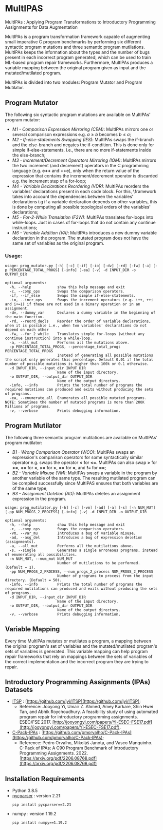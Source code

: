 # MultIPAS
MultIPAs : Applying Program Transformations to Introductory Programming Assignments for Data Augmentation

MultIPAs is a program transformation framework capable of augmenting small imperative C program benchmarks by performing six different syntactic program mutations and three semantic program mutilations.
MultIPAs keeps the information about the types and the number of bugs present in each incorrect program generated, which can be used to train ML-based program repair frameworks. Furthermore, MultIPAs produces a variable mapping between the original program given as input and the mutated/mutilated program.

MultIPAs is divided into two modules: Program Mutator and Program Mutilator.


## Program Mutator

The following six syntactic program mutations are available on MultIPAs' program mutator:

+ _M1 - Comparison Expression Mirroring (CEM)_: MultIPAs mirrors one or several comparison expressions e.g. $a \ge b$ becomes $b \le a$;
+ _M2 - If-else-statements Swapping (IES)_: MultIPAs swaps the if-branch and the else-branch and negates the if-condition. This is done only for simple if-else-statements, i.e., there are no more if-statements inside the else-branch;
+ _M3 - Increment/Decrement Operators Mirroring (IOM)_: MultIPAs mirrors the two increment (and decrement) operators in the C programming language (e.g. **c++** and **++c**), only when the return value of the expression that contains the increment/decrement operator is discarded e.g. the increment step of a for-loop;
+ _M4 - Variable Declarations Reordering (VDR)_: MultIPAs reorders the variables' declarations present in each code block. For this, \framework takes into account the dependencies between the variables' declarations i.g if a variable declaration depends on other variables, this is done by computing all possible topological orders of the variables' declarations;
+ _M5 - For-2-While Translation (F2W)_: MultIPAs translates for-loops into while-loops. Just in cases of for-loops that do not contain any continue instructions;
+ _M6 - Variable Addition (VA)_: MultIPAs introduces a new dummy variable declaration in the program. The mutated program does not have the same set of variables as the original program.

### Usage:

```
usage: prog_mutator.py [-h] [-c] [-if] [-io] [-dv] [-rd] [-fw] [-a] [-p PERCENTAGE_TOTAL_PROGS] [-info] [-ea] [-v] -d INPUT_DIR -o OUTPUT_DIR 

optional arguments:
  -h, --help            show this help message and exit
  -c, --comp_ops        Swaps the comparison operators.
  -if, --if_else        Swaps the simple if-else-statements.
  -io, --incr_ops       Swaps the increment operators (e.g. i++, ++i and i+=1) if these are not used in a binary operation or in an assignment.
  -dv, --dummy_var      Declares a dummy variable in the beginning of the main function.
  -rd, --reord_decls    Reorder the order of variable declarations, when it is possible i.e., when two variables' declarations do not depend on each other
  -fw, --for_2_while    Translates simple for-loops (without any continue instruction) into a while-loop.
  -a, --all_mut         Performs all the mutations above.
  -p PERCENTAGE_TOTAL_PROGS, --percentage_total_progs PERCENTAGE_TOTAL_PROGS
                        Instead of generating all possible mutations the script only generates this percentage. Default 0.01 if the total number of possible mutations is higher than 100k or 0.1 otherwise.
  -d INPUT_DIR, --input_dir INPUT_DIR
                        Name of the input directory.
  -o OUTPUT_DIR, --output_dir OUTPUT_DIR
                        Name of the output directory.
  -info, --info         Prints the total number of programs the required mutations can produced and exits without producing the sets of programs.
  -ea, --enumerate_all  Enumerates all possible mutated programs. NOTE: Sometimes the number of mutated programs is more than 200K Millions of programs.
  -v, --verbose         Prints debugging information.
```

## Program Mutilator

The following three semantic program mutilations are available on MultIPAs' program mutilator:

+ _B1 - Wrong Comparison Operator (WCO)_: MultIPAs swaps an expression's comparison operators for some syntactically similar operator e.g. swaps the operator **<** for **<=**. MultIPAs can also swap **>** for **>=**, **<=** for **<**, **>=** for **>**, **==** for **=**, and **!=** for **==**;
+ _B2 - Variable Misuse (VM)_: MultIPAs swaps a variable in the program by another variable of the same type. The resulting mutilated program can be compiled successfully since MultIPAS ensures that both variables are of the same type;
+ _B3 - Assignment Deletion (AD)_: MultIPAs deletes an assignment expression in the program.


```
usage: prog_mutilator.py [-h] [-c] [-vm] [-ad] [-a] [-s] [-n NUM_MUT] [-pp NUM_PROGS_2_PROCESS] [-info] [-v] -d INPUT_DIR -o OUTPUT_DIR 

optional arguments:
  -h, --help            show this help message and exit
  -c, --comp_ops        Swaps the comparison operators.
  -vm, --var_mu         Introduces a bug of variable misuse.
  -ad, --asg_del        Introduces a bug of expression deletion (assignments).
  -a, --all_mut         Performs all the mutilations above.
  -s, --single          Generates a single erroneous programs, instead of enumerating all possibilities.
  -n NUM_MUT, --num_mut NUM_MUT
                        Number of mutilations to be performed. (Default = 1).
  -pp NUM_PROGS_2_PROCESS, --num_progs_2_process NUM_PROGS_2_PROCESS
                        Number of programs to process from the input directory. (Default = 50).
  -info, --info         Prints the total number of programs the required mutilations can produced and exits without producing the sets of programs.
  -d INPUT_DIR, --input_dir INPUT_DIR
                        Name of the input directory.
  -o OUTPUT_DIR, --output_dir OUTPUT_DIR
                        Name of the output directory.
  -v, --verbose         Prints debugging information.
```


## Variable Mapping

Every time MultIPAs mutates or mutilates a program, a mapping between the original program's set of variables and the mutated/mutilated program's sets of variables is generated. This variable mapping can help program repair frameworks that rely on mappings between the sets of variables of the correct implementation and the incorrect program they are trying to repair.

## Introductory Programming Assignments (IPAs) Datasets 

+ [ITSP](https://github.com/pmorvalho/MultIPAs/tree/main/itsp/correct_submissions/year-1) : [https://github.com/jyi/ITSP](https://github.com/jyi/ITSP);
    - Reference: Jooyong Yi, Umair Z. Ahmed, Amey Karkare, Shin Hwei Tan, and Abhik Roychoudhury. A feasibility study of using automated program repair for introductory programming assignments. ESEC/FSE 2017. [http://jooyongyi.com/papers/Yi-ESEC-FSE17.pdf](http://jooyongyi.com/papers/Yi-ESEC-FSE17.pdf).
+ [C-Pack-IPAs](https://github.com/pmorvalho/C-Pack-IPAs) : [https://github.com/pmorvalho/C-Pack-IPAs](https://github.com/pmorvalho/C-Pack-IPAs);
    - Reference: Pedro Orvalho, Mikoláš Janota, and Vasco Manquinho. C-Pack of IPAs: A C90 Program Benchmark of Introductory Programming Assignments. 2022. [https://arxiv.org/pdf/2206.08768.pdf](https://arxiv.org/pdf/2206.08768.pdf) 

## Installation Requirements

+ Python 3.8.5
+ [pycparser](https://github.com/eliben/pycparser) : version 2.21
  ```
  pip install pycparser==2.21
  ```
+ numpy : version 1.19.2
  ```
  pip install numpy==1.19.2
  ```
